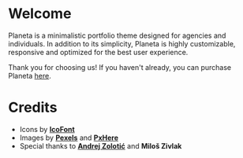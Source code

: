 # Welcome

Planeta is a minimalistic portfolio theme designed for agencies and
individuals. In addition to its simplicity, Planeta is highly customizable,
responsive and optimized for the best user experience.

Thank you for choosing us! If you haven't already, you can purchase Planeta
[here](http://example.org).

# Credits
- Icons by [**IcoFont**](www.icofont.com)
- Images by [**Pexels**](www.pexels.com) and [**PxHere**](www.pxhere.com)
- Special thanks to [**Andrej Zolotić**](http://www.artstation.com/andrejzolotic) and **Miloš Zivlak**
